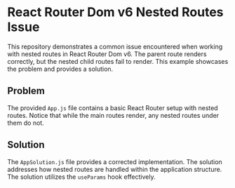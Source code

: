 # React Router Dom v6 Nested Routes Issue

This repository demonstrates a common issue encountered when working with nested routes in React Router Dom v6. The parent route renders correctly, but the nested child routes fail to render. This example showcases the problem and provides a solution.

## Problem

The provided `App.js` file contains a basic React Router setup with nested routes.  Notice that while the main routes render, any nested routes under them do not.

## Solution

The `AppSolution.js` file provides a corrected implementation. The solution addresses how nested routes are handled within the application structure. The solution utilizes the `useParams` hook effectively.